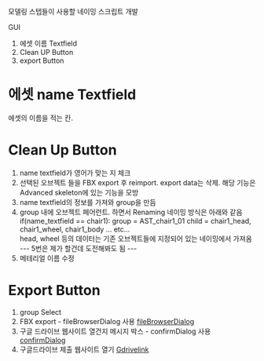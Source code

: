 모델링 스텝들이 사용할 네이밍 스크립트 개발

GUI
1. 에셋 이름 Textfield
2. Clean UP Button
3. export Button

# 에셋 name Textfield

에셋의 이름을 적는 칸.

# Clean Up Button

1. name textfield가 영어가 맞는 지 체크
2. 선택된 오브젝트 들을 FBX export 후 reimport. export data는 삭제.
   해당 기능은 Advanced skeleton에 있는 기능을 모방
3. name textfield의 정보를 가져와 group을 만듬 
4. group 내에 오브젝트 페어런트. 하면서 Renaming
    네이밍 방식은 아래와 같음
    if(name_textfield == chair1):
    group = AST_chair1_01
    child = chair1_head, chair1_wheel, chair1_body ... etc...   
    head, wheel 등의 데이터는 기존 오브젝트들에 지정되어 있는 네이밍에서 가져옴
--- 5번은 제가 할건데 도전해봐도 됨 ---
1. 메테리얼 이름 수정

# Export Button
1. group Select
2. FBX export - fileBrowserDialog 사용
   [fileBrowserDialog](https://download.autodesk.com/us/maya/2010help/commandspython/fileBrowserDialog.html)
3. 구글 드라이브 웹사이트 열건지 메시지 박스 - confirmDialog 사용
    [confirmDialog](https://download.autodesk.com/us/maya/2010help/CommandsPython/confirmDialog.html)
4. 구글드라이브 제출 웹사이트 열기
   [Gdrivelink](https://drive.google.com/drive/u/3/folders/1ye-1__vQbTPghiTcQXDgrZe72eBf3vqs)







